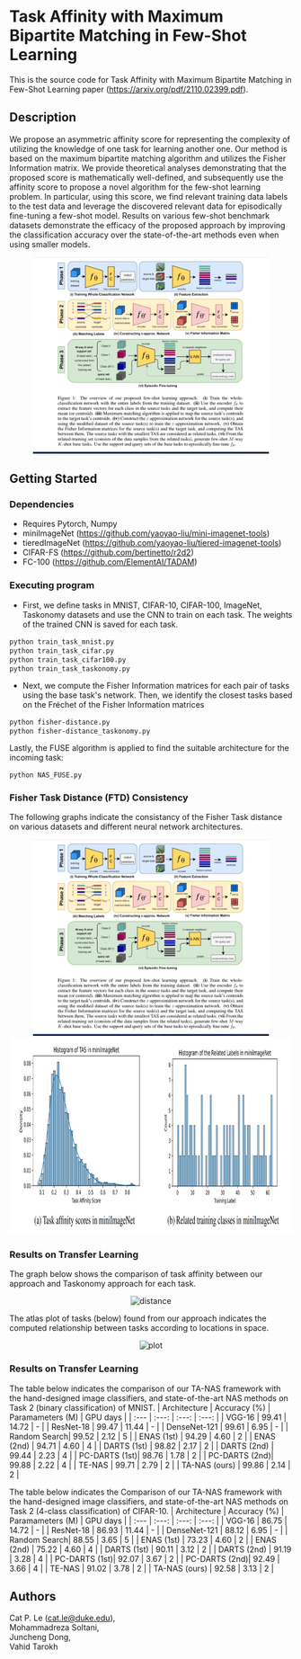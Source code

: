 # Task Affinity with Maximum Bipartite Matching in Few-Shot Learning
This is the source code for Task Affinity with Maximum Bipartite Matching in Few-Shot Learning paper (https://arxiv.org/pdf/2110.02399.pdf).

## Description

We propose an asymmetric affinity score for representing the complexity of utilizing the knowledge of one task for learning another one. Our method is based on the maximum bipartite matching algorithm and utilizes the Fisher Information matrix. We provide theoretical analyses demonstrating that the proposed score is mathematically well-defined, and subsequently use the affinity score to propose a novel algorithm for the few-shot learning problem. In particular, using this score, we find relevant training data labels to the test data and leverage the discovered relevant data for episodically fine-tuning a few-shot model. Results on various few-shot benchmark datasets demonstrate the efficacy of the proposed approach by improving the classification accuracy over the state-of-the-art methods even when using smaller models.


<p align="center">
  <img src="images/fig1.jpg" height="350" title="procedure">
</p>

## Getting Started

### Dependencies

* Requires Pytorch, Numpy
* miniImageNet (https://github.com/yaoyao-liu/mini-imagenet-tools)
* tieredImageNet (https://github.com/yaoyao-liu/tiered-imagenet-tools)
* CIFAR-FS (https://github.com/bertinetto/r2d2)
* FC-100 (https://github.com/ElementAI/TADAM)

### Executing program

* First, we define tasks in MNIST, CIFAR-10, CIFAR-100, ImageNet, Taskonomy datasets and use the CNN to train on each task. The weights of the trained CNN is saved for each task.
```
python train_task_mnist.py
python train_task_cifar.py
python train_task_cifar100.py
python train_task_taskonomy.py
```
* Next, we compute the Fisher Information matrices for each pair of tasks using the base task's network. Then, we identify the closest tasks based on the Fréchet of the Fisher Information matrices
```
python fisher-distance.py
python fisher-distance_taskonomy.py
```
Lastly, the FUSE algorithm is applied to find the suitable architecture for the incoming task:
```
python NAS_FUSE.py
```

### Fisher Task Distance (FTD) Consistency
The following graphs indicate the consistancy of the Fisher Task distance on various datasets and different neural network architectures.
<p align="center">
  <img src="images/fig1.jpg" height="350" title="distance1">
  <br><img src="images/fig2.jpg" height="350" title="distance2">
</p>

### Results on Transfer Learning
The graph below shows the comparison of task affinity between our approach and Taskonomy approach for each task. 
<p align="center">
  <img src="images/fig_taskonomy_1.jpg" height="350" title="distance">
</p>

The atlas plot of tasks (below) found from our approach indicates the computed relationship between tasks according to locations in space.
<p align="center">
  <img src="images/fig_taskonomy_2.png" height="350" title="plot">
</p>

### Results on Transfer Learning
The table below indicates the comparison of our TA-NAS framework with the hand-designed image classifiers, and state-of-the-art NAS
methods on Task 2 (binary classification) of MNIST.
| Architecture | Accuracy (%) | Paramameters (M) | GPU days |
| :---         |    :---:  |     :---:        |  :---:   |
| VGG-16       | 99.41     |  14.72    | - |
| ResNet-18    | 99.47     |  11.44    | - |
| DenseNet-121 | 99.61     |  6.95     | - |
| Random Search| 99.52     |  2.12     | 5 |
| ENAS (1st)   | 94.29     |  4.60     | 2 |
| ENAS (2nd)   | 94.71     |  4.60     | 4 |
| DARTS (1st)  | 98.82     |  2.17     | 2 |
| DARTS (2nd)  | 99.44     |  2.23     | 4 |
| PC-DARTS (1st)| 98.76    |  1.78     | 2 |
| PC-DARTS (2nd)| 99.88    |  2.22     | 4 |
| TE-NAS        | 99.71    |  2.79     | 2 |
| TA-NAS (ours) | 99.86    |  2.14     | 2 |

The table below indicates the Comparison of our TA-NAS framework with the hand-designed image classifiers, and state-of-the-art NAS methods on Task 2 (4-class classification) of CIFAR-10.
| Architecture | Accuracy (%) | Paramameters (M) | GPU days |
| :---         |    :---:  |     :---:        |  :---:   |
| VGG-16       | 86.75     |  14.72    | - |
| ResNet-18    | 86.93     |  11.44    | - |
| DenseNet-121 | 88.12     |  6.95     | - |
| Random Search| 88.55     |  3.65     | 5 |
| ENAS (1st)   | 73.23     |  4.60     | 2 |
| ENAS (2nd)   | 75.22     |  4.60     | 4 |
| DARTS (1st)  | 90.11     |  3.12     | 2 |
| DARTS (2nd)  | 91.19     |  3.28     | 4 |
| PC-DARTS (1st)| 92.07    |  3.67     | 2 |
| PC-DARTS (2nd)| 92.49    |  3.66     | 4 |
| TE-NAS        | 91.02    |  3.78     | 2 |
| TA-NAS (ours) | 92.58    |  3.13     | 2 |

## Authors

Cat P. Le (cat.le@duke.edu), 
<br>Mohammadreza Soltani, 
<br>Juncheng Dong, 
<br>Vahid Tarokh